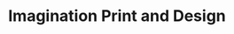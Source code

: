 ---
title: "Imagination Print and Design"
url: /oswego/imagination-print-and-design/
shop: Kopieren
---
